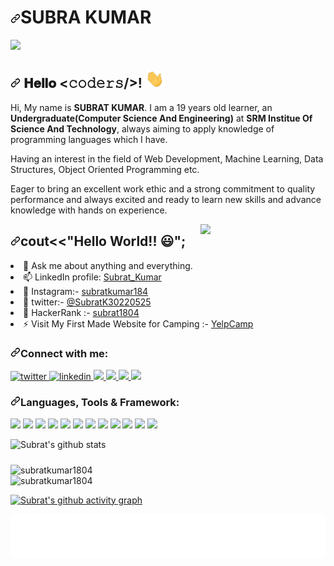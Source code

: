 <h1><a id="user-content-subrat-kumar" class="anchor" aria-hidden="true" href="#subrat-kumar"><svg class="octicon octicon-link" viewBox="0 0 16 16" version="1.1" width="16" height="16" aria-hidden="true"><path fill-rule="evenodd" d="M7.775 3.275a.75.75 0 001.06 1.06l1.25-1.25a2 2 0 112.83 2.83l-2.5 2.5a2 2 0 01-2.83 0 .75.75 0 00-1.06 1.06 3.5 3.5 0 004.95 0l2.5-2.5a3.5 3.5 0 00-4.95-4.95l-1.25 1.25zm-4.69 9.64a2 2 0 010-2.83l2.5-2.5a2 2 0 012.83 0 .75.75 0 001.06-1.06 3.5 3.5 0 00-4.95 0l-2.5 2.5a3.5 3.5 0 004.95 4.95l1.25-1.25a.75.75 0 00-1.06-1.06l-1.25 1.25a2 2 0 01-2.83 0z"></path></svg></a>SUBRA KUMAR</h1>
<p><img src="https://komarev.com/ghpvc/?username=subratkumar1804&style=flat&color=e06c75&label=Profile Views"/></p>

<h2><a id="user-content--𝐇𝐞𝐥𝐥𝐨-𝚌𝚘𝚍𝚎𝚛𝚜-" class="anchor" aria-hidden="true" href="#-𝐇𝐞𝐥𝐥𝐨-𝚌𝚘𝚍𝚎𝚛𝚜-"><svg class="octicon octicon-link" viewBox="0 0 16 16" version="1.1" width="16" height="16" aria-hidden="true"><path fill-rule="evenodd" d="M7.775 3.275a.75.75 0 001.06 1.06l1.25-1.25a2 2 0 112.83 2.83l-2.5 2.5a2 2 0 01-2.83 0 .75.75 0 00-1.06 1.06 3.5 3.5 0 004.95 0l2.5-2.5a3.5 3.5 0 00-4.95-4.95l-1.25 1.25zm-4.69 9.64a2 2 0 010-2.83l2.5-2.5a2 2 0 012.83 0 .75.75 0 001.06-1.06 3.5 3.5 0 00-4.95 0l-2.5 2.5a3.5 3.5 0 004.95 4.95l1.25-1.25a.75.75 0 00-1.06-1.06l-1.25 1.25a2 2 0 01-2.83 0z"></path></svg></a> 𝐇𝐞𝐥𝐥𝐨 &lt;𝚌𝚘𝚍𝚎𝚛𝚜/&gt;! <a target="_blank" rel="noopener noreferrer" href="https://raw.githubusercontent.com/ABSphreak/ABSphreak/master/gifs/Hi.gif"><img src="https://raw.githubusercontent.com/ABSphreak/ABSphreak/master/gifs/Hi.gif" width="30px" style="max-width: 100%;"></a></h2>
<p>Hi, My name is <strong>SUBRAT KUMAR</strong>. I am a 19 years old learner, an <strong>Undergraduate(Computer Science And Engineering)</strong> at <strong>SRM Institue Of Science And Technology</strong>, always aiming to apply knowledge of programming languages which I have.</p> 
<p>Having an interest in the field of Web Development, Machine Learning, Data Structures, Object Oriented Programming etc.</p>
<p>Eager to bring an excellent work ethic and a strong commitment to quality performance and always excited and ready to learn new skills and advance knowledge with hands on experience.</p>
<img align="right" src="https://user-images.githubusercontent.com/5713670/87202985-820dcb80-c2b6-11ea-9f56-7ec461c497c3.gif" width="200&quot;" style="max-width: 100%;">
<h2><a id="user-content-printfn-hello-world-" class="anchor" aria-hidden="true" href="#printfn-hello-world-"><svg class="octicon octicon-link" viewBox="0 0 16 16" version="1.1" width="16" height="16" aria-hidden="true"><path fill-rule="evenodd" d="M7.775 3.275a.75.75 0 001.06 1.06l1.25-1.25a2 2 0 112.83 2.83l-2.5 2.5a2 2 0 01-2.83 0 .75.75 0 00-1.06 1.06 3.5 3.5 0 004.95 0l2.5-2.5a3.5 3.5 0 00-4.95-4.95l-1.25 1.25zm-4.69 9.64a2 2 0 010-2.83l2.5-2.5a2 2 0 012.83 0 .75.75 0 001.06-1.06 3.5 3.5 0 00-4.95 0l-2.5 2.5a3.5 3.5 0 004.95 4.95l1.25-1.25a.75.75 0 00-1.06-1.06l-1.25 1.25a2 2 0 01-2.83 0z"></path></svg></a>cout<<"Hello World!! <g-emoji class="g-emoji" alias="smiley" fallback-src="https://github.githubassets.com/images/icons/emoji/unicode/1f603.png">😃</g-emoji>";</h2>
<li><g-emoji class="g-emoji" alias="speech_balloon" fallback-src="https://github.githubassets.com/images/icons/emoji/unicode/1f4ac.png">💬</g-emoji> Ask me about anything and everything.</li>
<li><g-emoji class="g-emoji" alias="mailbox" fallback-src="https://github.githubassets.com/images/icons/emoji/unicode/1f4eb.png">📫</g-emoji> LinkedIn profile: <a href="https://www.linkedin.com/in/subrat-kumar-6a7732192/ rel="nofollow">Subrat_Kumar</a></li>
  <li><g-emoji class="g-emoji" alias="bell" fallback-src="https://github.githubassets.com/images/icons/emoji/unicode/1f514.png">🔔</g-emoji> Instagram:- <a href="https://www.instagram.com/subratkumar184/" rel="nofollow">subratkumar184</a></li>
    <li><g-emoji class="g-emoji" alias="bell" fallback-src="https://github.githubassets.com/images/icons/emoji/unicode/1f514.png">🔔</g-emoji> twitter:- <a href="https://twitter.com/SubratK30220525" rel="nofollow">@SubratK30220525</a></li>
  <li><g-emoji class="g-emoji" alias="seedling" fallback-src="https://github.githubassets.com/images/icons/emoji/unicode/1f331.png">🌱</g-emoji> HackerRank :- <a href="https://www.hackerrank.com/subrat1804" rel="nofollow">subrat1804</a></li>
   <li><g-emoji class="g-emoji" alias="zap" fallback-src="https://github.githubassets.com/images/icons/emoji/unicode/26a1.png">⚡</g-emoji> Visit My First Made Website for Camping :- <a href="https://subratkumaryelpcamp.herokuapp.com/" rel="nofollow">YelpCamp</a></li>
  <h3><a id="user-content-connect-with-me" class="anchor" aria-hidden="true" href="#connect-with-me"><svg class="octicon octicon-link" viewBox="0 0 16 16" version="1.1" width="16" height="16" aria-hidden="true"><path fill-rule="evenodd" d="M7.775 3.275a.75.75 0 001.06 1.06l1.25-1.25a2 2 0 112.83 2.83l-2.5 2.5a2 2 0 01-2.83 0 .75.75 0 00-1.06 1.06 3.5 3.5 0 004.95 0l2.5-2.5a3.5 3.5 0 00-4.95-4.95l-1.25 1.25zm-4.69 9.64a2 2 0 010-2.83l2.5-2.5a2 2 0 012.83 0 .75.75 0 001.06-1.06 3.5 3.5 0 00-4.95 0l-2.5 2.5a3.5 3.5 0 004.95 4.95l1.25-1.25a.75.75 0 00-1.06-1.06l-1.25 1.25a2 2 0 01-2.83 0z"></path></svg></a>Connect with me:</h3>
  <p>
  <a href="https://twitter.com/SubratK30220525" rel="nofollow">
<img src="https://camo.githubusercontent.com/13039975938e719b60e38191d050a182c1615f0e64a87494792c510ee111917a/68747470733a2f2f696d672e736869656c64732e696f2f62616467652f747769747465722d2532333030616365652e7376673f267374796c653d666f722d7468652d6261646765266c6f676f3d74776974746572266c6f676f436f6c6f723d7768697465" alt="twitter" data-canonical-src="https://img.shields.io/badge/twitter-%2300acee.svg?&amp;style=for-the-badge&amp;logo=twitter&amp;logoColor=white" style="max-width: 100%;">
</a>
  <a href="https://www.linkedin.com/in/subrat-kumar-6a7732192/" rel="nofollow">
<img src="https://camo.githubusercontent.com/5e3d78e5310a41c0667e07077cf93596229de398b154b83885dc068874ed5365/68747470733a2f2f696d672e736869656c64732e696f2f62616467652f6c696e6b6564696e2d2532333145373742352e7376673f267374796c653d666f722d7468652d6261646765266c6f676f3d6c696e6b6564696e266c6f676f436f6c6f723d7768697465" alt="linkedin" data-canonical-src="https://img.shields.io/badge/linkedin-%231E77B5.svg?&amp;style=for-the-badge&amp;logo=linkedin&amp;logoColor=white" style="max-width: 100%;">
</a>
  <a href="mailto:subratkumar1842@gmail.com">
<img src="https://camo.githubusercontent.com/571384769c09e0c66b45e39b5be70f68f552db3e2b2311bc2064f0d4a9f5983b/68747470733a2f2f696d672e736869656c64732e696f2f62616467652f476d61696c2d4431343833363f7374796c653d666f722d7468652d6261646765266c6f676f3d676d61696c266c6f676f436f6c6f723d7768697465" data-canonical-src="https://img.shields.io/badge/Gmail-D14836?style=for-the-badge&amp;logo=gmail&amp;logoColor=white" style="max-width: 100%;">
</a>
  <a href="https://join.skype.com/invite/hM2ThiPnDZpu" rel="nofollow">
  <img src = "https://img.shields.io/badge/Skype-blue?style=for-the-badge&logo=skype&logoColor=white">
  </a>
  <a href="https://www.instagram.com/subratkumar184/" rel="nofollow">
  <img src="https://img.shields.io/badge/Instagram-E4405F?style=for-the-badge&logo=instagram&logoColor=white">
  </a>
  <a href="https://www.hackerrank.com/subrat1804" rel="nofollow">
  <img src="https://img.shields.io/badge/-Hackerrank-2EC866?style=for-the-badge&logo=HackerRank&logoColor=white">
  </a>
  <br>
  </p>
  
  <h3><a id="user-content-languages-tools--framework" class="anchor" aria-hidden="true" href="#languages-tools--framework"><svg class="octicon octicon-link" viewBox="0 0 16 16" version="1.1" width="16" height="16" aria-hidden="true"><path fill-rule="evenodd" d="M7.775 3.275a.75.75 0 001.06 1.06l1.25-1.25a2 2 0 112.83 2.83l-2.5 2.5a2 2 0 01-2.83 0 .75.75 0 00-1.06 1.06 3.5 3.5 0 004.95 0l2.5-2.5a3.5 3.5 0 00-4.95-4.95l-1.25 1.25zm-4.69 9.64a2 2 0 010-2.83l2.5-2.5a2 2 0 012.83 0 .75.75 0 001.06-1.06 3.5 3.5 0 00-4.95 0l-2.5 2.5a3.5 3.5 0 004.95 4.95l1.25-1.25a.75.75 0 00-1.06-1.06l-1.25 1.25a2 2 0 01-2.83 0z"></path></svg></a>Languages, Tools &amp; Framework:</h3>
 <p>
  <img src="https://img.shields.io/badge/C-00599C?style=for-the-badge&logo=c&logoColor=white">
  <img src="https://img.shields.io/badge/C%2B%2B-00599C?style=for-the-badge&logo=c%2B%2B&logoColor=white">
  <img src="https://img.shields.io/badge/Java-ED8B00?style=for-the-badge&logo=java&logoColor=white">
  <img src="https://img.shields.io/badge/Python-FFD43B?style=for-the-badge&logo=python&logoColor=darkgreen">
  <img src="https://img.shields.io/badge/HTML5-E34F26?style=for-the-badge&logo=html5&logoColor=white">
  <img src="https://img.shields.io/badge/CSS3-1572B6?style=for-the-badge&logo=css3&logoColor=white">
  <img src="https://img.shields.io/badge/JavaScript-323330?style=for-the-badge&logo=javascript&logoColor=F7DF1E">
  <img src="https://img.shields.io/badge/MySQL-00000F?style=for-the-badge&logo=mysql&logoColor=white">
  <img src="https://img.shields.io/badge/MongoDB-4EA94B?style=for-the-badge&logo=mongodb&logoColor=white">
  <img src="https://img.shields.io/badge/Node.js-339933?style=for-the-badge&logo=nodedotjs&logoColor=white">
  <img src="https://img.shields.io/badge/Microsoft-666666?style=for-the-badge&logo=microsoft&logoColor=white">
  <img src="https://img.shields.io/badge/Heroku-430098?style=for-the-badge&logo=heroku&logoColor=white">
  </p>
  
   ![Subrat's github stats](https://github-readme-stats.vercel.app/api?username=subratkumar1804&show_icons=true&theme=tokyonight&count_private=true)
  <h5>
  </h5>
  <img src="https://github-readme-stats.vercel.app/api/top-langs/?username=subratkumar1804&langs_count=10&theme=tokyonight&layout=compact&hide=html" alt="subratkumar1804"/>
  <br>
  
<img length="400" src="https://github-readme-streak-stats.herokuapp.com/?user=subratkumar1804&theme=tokyonight" alt="subratkumar1804" /> 



[![Subrat's github activity graph](https://activity-graph.herokuapp.com/graph?username=subratkumar1804&theme=react-dark)](https://github.com/subratkumar1804/github-readme-activity-graph)

 
  
 

  
  <img align="center" height="70" alt="Thanks" width="100%" src="https://github.com/Kushal997-das/Kushal997-das/raw/master/Profile%20generator/marquee.svg" style="max-width: 100%;">
  
